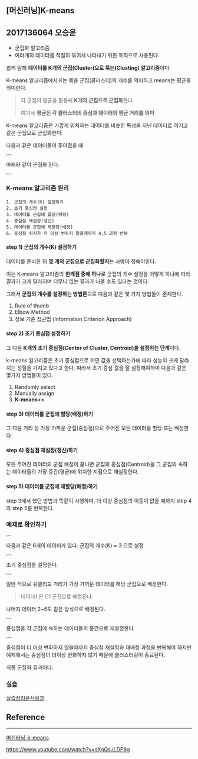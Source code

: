 ## [머신러닝]K-means
**2017136064 오승윤**
---

+ 군집화 알고리즘
+ 여러개의 데이터를 적절히 묶어서 나타내기 위한 목적으로 사용된다.



쉽게 말해 **데이터를 K개의 군집(Cluster)으로 묶는(Clusting) 알고리즘**이다.

K-means 알고리즘에서 K는 묶을 군집(클러스터)의 개수를 의미하고 means는 평균을 의미한다.

> 각 군집의 평균을 활용해 **K개의 군집으로 군집화**한다.
>
> 여기서 **평균은 각 클러스터의 중심과 데이터의 평균 거리를 의미**



K-means 알고리즘은 가깝게 위치하는 데이터를 비슷한 특성을 지닌 데이터로 여기고 같은 군집으로 군집화한다.

다음과 같은 데이터들이 주어졌을 때

<img src="https://user-images.githubusercontent.com/68331041/146630641-14319195-fbf4-4d08-9689-54d441cc9152.png" alt="image" style="zoom:25%;" />

아래와 같이 군집화 된다.

<img src="https://user-images.githubusercontent.com/68331041/146630649-81b635be-a60a-46b5-b025-765f4e23bc85.png" alt="image" style="zoom:25%;" />



### K-means 알고리즘 원리

~~~
1. 군집의 개수(K) 설정하기
2. 초기 중심점 설정
3. 데이터를 군집에 할당(배정)
4. 중심점 재설정(갱신)
5. 데이터를 군집에 재할당(배정)
6. 중심점 위치가 더 이상 변하지 않을때까지 4,5 과정 반복
~~~



#### step 1) 군집의 개수(K) 설정하기

데이터를 준비한 뒤 **몇 개의 군집으로 군집화할지**는 사람이 정해야한다. 

이는 K-means 알고리즘의 **한계점 중에 하나**로  군집의 개수 설정을 어떻게 하냐에 따라 결과가 크게 달라지며 터무니 없는 결과가 나올 수도 있다는 것이다. 

그래서 **군집의 개수를 설정하는 방법론**으로 다음과 같은 몇 가지 방법들이 존재한다.

1) Rule of thumb
2) Elbow Method
3) 정보 기준 접근법 (Information Criterion Approach)



#### step 2) 초기 중심점 설정하기

그 다음 **K개의 초기 중심점(Center of Cluster, Centroid)을 설정하는 단계**이다. 

k-means 알고리즘은 초기 중심점으로 어떤 값을 선택하는가에 따라 성능이 크게 달라지는 성질을 가지고 있다고 한다. 따라서 초기 중심 값을 잘 설정해야하며 다음과 같은 몇가지 방법들이 있다.

1) Randomly select
2) Manually assign
3) **K-means++**



#### step 3) 데이터를 군집에 할당(배정)하기

그 다음 거리 상 가장 가까운 군집(중심점)으로 주어진 모든 데이터를 할당 또는 배정한다.



#### step 4) 중심점 재설정(갱신)하기

모든 주어진 데이터의 군집 배정이 끝나면 군집의 중심점(Centroid)을 그 군집의 속하는 데이터들의 가장 중간(평균)에 위치한 지점으로 재설정한다.



#### step 5) 데이터를 군집에 재할당(배정)하기

step 3에서 했던 방법과 똑같이 시행하며, 더 이상 중심점의 이동이 없을 때까지 step 4와 step 5를 반복한다.



### 예제로 확인하기 

<img src="https://user-images.githubusercontent.com/68331041/146633489-fc90e838-a8c9-4b0f-8da1-6678a6263e17.png" alt="image" style="zoom:25%;" />

다음과 같은 6개의 데이터가 있다. 군집의 개수(K) = 3 으로 설정

<img src="https://user-images.githubusercontent.com/68331041/146633496-666f0372-2eae-4f3f-a968-a7a7d2466048.png" alt="image" style="zoom:25%;" />

초기 중심점을 설정한다. 

<img src="https://user-images.githubusercontent.com/68331041/146633504-cb4013a9-4a5b-4cdf-bf21-5e6e532e1b8e.png" alt="image" style="zoom:25%;" />

일반 적으로 유클리드 거리가 가장 가까운 데이터를 해당 군집으로 배정한다.

> 데이터1 은 C1 군집으로 배정된다.

나머지 데이터 2~6도 같은 방식으로 배정된다.

<img src="https://user-images.githubusercontent.com/68331041/146633516-64b6849c-a553-4e9d-8386-3a6bb0699b31.png" alt="image" style="zoom:25%;" />

중심점을 각 군집에 속하는 데이터들의 중간으로 재설정한다.

<img src="https://user-images.githubusercontent.com/68331041/146633521-b04ebc2a-997b-4d19-93c8-e570c2b14f7b.png" alt="image" style="zoom:25%;" />

중심점이 더 이상 변화하지 않을때까지 중심점 재설정과 재배정 과정을 반복해야 하지만 예제에서는 중심점이 더이상 변화하지 않기 때문에 클러스터링이 종료된다.

최종 군집화 결과이다.



### 실습

[실습정리문서링크](https://github.com/krrells/publicd/blob/main/kmean.ipynb)



## Reference

---

[머신러닝-k-means](https://velog.io/@jhlee508/%EB%A8%B8%EC%8B%A0%EB%9F%AC%EB%8B%9D-K-%ED%8F%89%EA%B7%A0K-Means-%EC%95%8C%EA%B3%A0%EB%A6%AC%EC%A6%98)

https://www.youtube.com/watch?v=sXgQsJLDP8g
